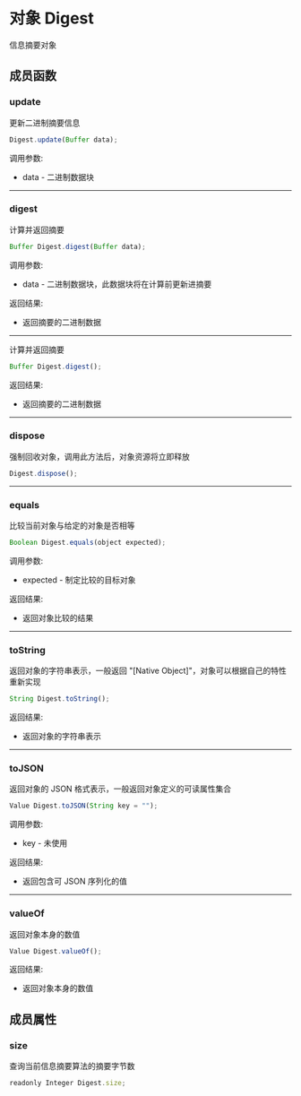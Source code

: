 # 对象 Digest
信息摘要对象

## 成员函数
        
### update
更新二进制摘要信息
```JavaScript
Digest.update(Buffer data);
```

调用参数:
* data - 二进制数据块

--------------------------
### digest
计算并返回摘要
```JavaScript
Buffer Digest.digest(Buffer data);
```

调用参数:
* data - 二进制数据块，此数据块将在计算前更新进摘要

返回结果:
* 返回摘要的二进制数据

--------------------------
计算并返回摘要
```JavaScript
Buffer Digest.digest();
```

返回结果:
* 返回摘要的二进制数据

--------------------------
### dispose
强制回收对象，调用此方法后，对象资源将立即释放
```JavaScript
Digest.dispose();
```

--------------------------
### equals
比较当前对象与给定的对象是否相等
```JavaScript
Boolean Digest.equals(object expected);
```

调用参数:
* expected - 制定比较的目标对象

返回结果:
* 返回对象比较的结果

--------------------------
### toString
返回对象的字符串表示，一般返回 "[Native Object]"，对象可以根据自己的特性重新实现
```JavaScript
String Digest.toString();
```

返回结果:
* 返回对象的字符串表示

--------------------------
### toJSON
返回对象的 JSON 格式表示，一般返回对象定义的可读属性集合
```JavaScript
Value Digest.toJSON(String key = "");
```

调用参数:
* key - 未使用

返回结果:
* 返回包含可 JSON 序列化的值

--------------------------
### valueOf
返回对象本身的数值
```JavaScript
Value Digest.valueOf();
```

返回结果:
* 返回对象本身的数值

## 成员属性
        
### size
查询当前信息摘要算法的摘要字节数
```JavaScript
readonly Integer Digest.size;
```


